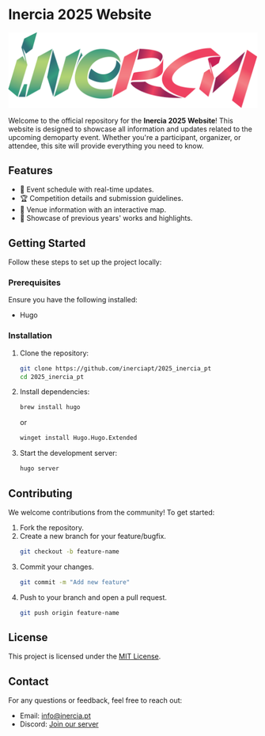# Inercia 2025 Website

![Demoparty Logo](inercia_logo_grad.svg)

Welcome to the official repository for the **Inercia 2025 Website**! This website is designed to showcase all information and updates related to the upcoming demoparty event. Whether you're a participant, organizer, or attendee, this site will provide everything you need to know.

## Features

- 📅 Event schedule with real-time updates.
- 🏆 Competition details and submission guidelines.
- 📍 Venue information with an interactive map.
- 🎨 Showcase of previous years' works and highlights.

## Getting Started

Follow these steps to set up the project locally:

### Prerequisites

Ensure you have the following installed:

- Hugo

### Installation

1. Clone the repository:

   ```bash
   git clone https://github.com/inerciapt/2025_inercia_pt
   cd 2025_inercia_pt
   ```

2. Install dependencies:

   ```bash
   brew install hugo
   ```

   or

   ```bash
   winget install Hugo.Hugo.Extended
   ```

3. Start the development server:

   ```bash
   hugo server
   ```

## Contributing

We welcome contributions from the community! To get started:

1. Fork the repository.
2. Create a new branch for your feature/bugfix.
   ```bash
   git checkout -b feature-name
   ```
3. Commit your changes.
   ```bash
   git commit -m "Add new feature"
   ```
4. Push to your branch and open a pull request.
   ```bash
   git push origin feature-name
   ```

## License

This project is licensed under the [MIT License](LICENSE).

## Contact

For any questions or feedback, feel free to reach out:

- Email: info@inercia.pt
- Discord: [Join our server](http://discord.inercia.pt/)
